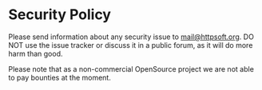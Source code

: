 # Security Policy

Please send information about any security issue to [mail@httpsoft.org](mailto:mail@httpsoft.org). DO NOT use the issue tracker or discuss it in a public forum, as it will do more harm than good.

Please note that as a non-commercial OpenSource project we are not able to pay bounties at the moment.

